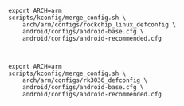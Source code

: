 

        export ARCH=arm
        scripts/kconfig/merge_config.sh \
            arch/arm/configs/rockchip_linux_defconfig \
            android/configs/android-base.cfg \
            android/configs/android-recommended.cfg



        export ARCH=arm
        scripts/kconfig/merge_config.sh \
            arch/arm/configs/rk3036_defconfig \
            android/configs/android-base.cfg \
            android/configs/android-recommended.cfg
